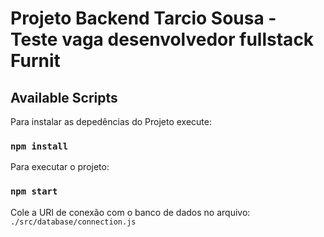 # Projeto Backend Tarcio Sousa -  Teste vaga desenvolvedor fullstack Furnit

## Available Scripts

Para instalar as depedências do Projeto execute:
### `npm install`

Para executar o projeto:
### `npm start`

Cole a URI de conexão com o banco de dados no arquivo:
`./src/database/connection.js`
